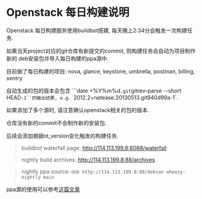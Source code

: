 # Openstack 每日构建说明

Openstack 每日构建服务使用buildbot搭建, 每天晚上2:34分会触发一次构建任务.

如果当天project对应的git仓库有新提交的commit, 则构建任务会自动为项目制作新的
deb安装包并导入每日构建的ppa源中.

目前做了每日构建的项目: nova, glance, keystone, umbrella, postman, billing,
sentry

自动生成的包的版本会包含
```date +%Y%m%d`.git`gitrev-parse --short HEAD`-1``的输出结果,
e.g. `2012.2+netease.20130513.git940d99a-1`.

如果添加了多个源时, 请注意确认openstack相关的包的版本.

仓库没有新的commit不会制作新的安装包.

后续会添加根据nt_version变化触发的构建任务.


> buildbot waterfall page: http://114.113.199.8:8088/waterfall

> nightly build archives: http://114.113.199.8:88/archives

> nightly ppa source: `deb http://114.113.199.8:88/debian wheezy-nightly main`

ppa源的使用可以参考[这篇文章](https://gitlab.hz.netease.com/hzzhanggy/wiki/blob/master/work/debian-ppa-howto.md)

